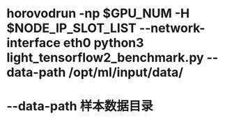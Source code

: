 # horovodrun -np $GPU_NUM -H $NODE_IP_SLOT_LIST --network-interface eth0 python3 light_tensorflow2_benchmark.py --data-path /opt/ml/input/data/

# --data-path 样本数据目录